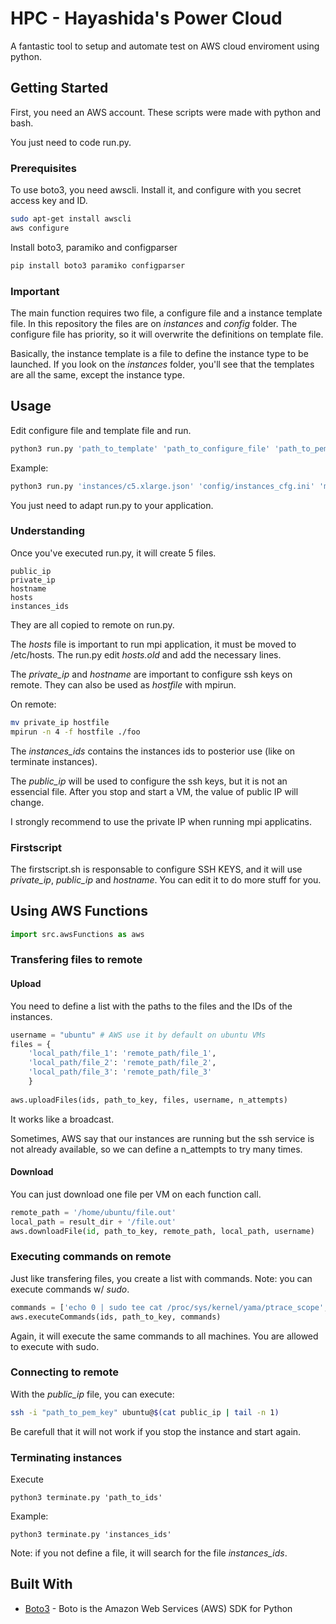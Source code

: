 # HPC - Hayashida's Power Cloud

A fantastic tool to setup and automate test on AWS cloud enviroment using python.

## Getting Started

First, you need an AWS account. These scripts were made with python and bash.

You just need to code run.py.

### Prerequisites

To use boto3, you need awscli. Install it, and configure with you secret access key and ID.

```bash
sudo apt-get install awscli
aws configure
```

Install boto3, paramiko and configparser

```bash
pip install boto3 paramiko configparser
```
### Important

The main function requires two file, a configure file and a instance template file.
In this repository the files are on _instances_ and _config_ folder.
The configure file has priority, so it will overwrite the definitions on template file.

Basically, the instance template is a file to define the instance type to be launched. If you look on the _instances_ folder, you'll see that the templates are all the same, except the instance type.

## Usage

Edit configure file and template file and run.

```bash
python3 run.py 'path_to_template' 'path_to_configure_file' 'path_to_pem_key'
```

Example:

```bash
python3 run.py 'instances/c5.xlarge.json' 'config/instances_cfg.ini' 'mykey.pem'
```

You just need to adapt run.py to your application.

### Understanding

Once you've executed run.py, it will create 5 files.

```
public_ip
private_ip
hostname
hosts
instances_ids
```

They are all copied to remote on run.py.

The _hosts_ file is important to run mpi application, it must be moved to /etc/hosts.
The run.py edit _hosts.old_ and add the necessary lines.

The _private_ip_ and _hostname_ are important to configure ssh keys on remote.
They can also be used as _hostfile_ with mpirun.

On remote:

```bash
mv private_ip hostfile
mpirun -n 4 -f hostfile ./foo
```

The _instances_ids_ contains the instances ids to posterior use (like on terminate instances).

The _public_ip_ will be used to configure the ssh keys, but it is not an essencial file.
After you stop and start a VM, the value of public IP will change.

I strongly recommend to use the private IP when running mpi applicatins.

### Firstscript

The firstscript.sh is responsable to configure SSH KEYS, and it will use _private_ip_, _public_ip_ and _hostname_.
You can edit it to do more stuff for you.
## Using AWS Functions

```python
import src.awsFunctions as aws
```

### Transfering files to remote

#### Upload
You need to define a list with the paths to the files and the IDs of the instances.

```python
username = "ubuntu" # AWS use it by default on ubuntu VMs
files = {
    'local_path/file_1': 'remote_path/file_1', 
    'local_path/file_2': 'remote_path/file_2', 
    'local_path/file_3': 'remote_path/file_3'
    }
    
aws.uploadFiles(ids, path_to_key, files, username, n_attempts)
```

It works like a broadcast.

Sometimes, AWS say that our instances are running but the ssh service is not already available, so we can define a n_attempts to try many times.

#### Download

You can just download one file per VM on each function call.

```python
remote_path = '/home/ubuntu/file.out'
local_path = result_dir + '/file.out'
aws.downloadFile(id, path_to_key, remote_path, local_path, username)
```

### Executing commands on remote

Just like transfering files, you create a list with commands.
Note: you can execute commands w/ _sudo_.

```python
commands = ['echo 0 | sudo tee cat /proc/sys/kernel/yama/ptrace_scope', 'sudo mv ~/hosts /etc/hosts']
aws.executeCommands(ids, path_to_key, commands)
```

Again, it will execute the same commands to all machines.
You are allowed to execute with sudo.

### Connecting to remote

With the _public_ip_ file, you can execute:

```bash
ssh -i "path_to_pem_key" ubuntu@$(cat public_ip | tail -n 1)
```

Be carefull that it will not work if you stop the instance and start again.

### Terminating instances

Execute

```
python3 terminate.py 'path_to_ids'
```

Example:

```
python3 terminate.py 'instances_ids'
```

Note: if you not define a file, it will search for the file _instances_ids_.

## Built With

* [Boto3](https://boto3.amazonaws.com/v1/documentation/api/latest/index.html) - Boto is the Amazon Web Services (AWS) SDK for Python
